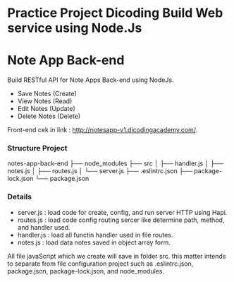 # Practice Project Dicoding Build Web service using Node.Js
# Note App Back-end

Build RESTful API for Note Apps Back-end using NodeJs.
  - Save Notes (Create)
  - View Notes (Read)
  - Edit Notes (Update)
  - Delete Notes (Delete)

Front-end cek in link : http://notesapp-v1.dicodingacademy.com/.

### Structure Project

notes-app-back-end
├── node_modules
├── src
│ ├── handler.js
│ ├── notes.js
│ ├── routes.js
│ └── server.js
├── .eslintrc.json
├── package-lock.json
└── package.json

### Details

- server.js : load code for create, config, and run server HTTP using Hapi.
- routes.js : load code config routing sercer like determine path, method, and handler used.
- handler.js : load all functin handler used in file routes.
- notes.js : load data notes saved in object array form.

All file javaScript which we create will save in folder src. this matter intends to separate from file configuration project such as .eslintrc.json, package.json, package-lock.json, and node_modules.
